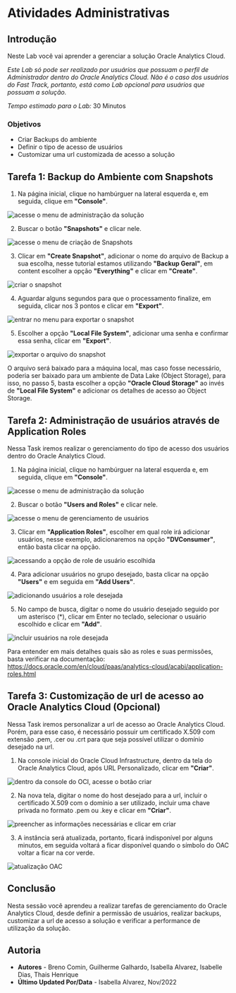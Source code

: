 # Atividades Administrativas

## Introdução

Neste Lab você vai aprender a gerenciar a solução Oracle Analytics Cloud.

*Este Lab só pode ser realizado por usuários que possuam o perfil de Administrador dentro do Oracle Analytics Cloud. Não é o caso dos usuários do Fast Track, portanto, está como Lab opcional para usuários que possuam a solução.*

*Tempo estimado para o Lab:* 30 Minutos

### Objetivos

* Criar Backups do ambiente
* Definir o tipo de acesso de usuários
* Customizar uma url customizada de acesso a solução

## Tarefa 1: Backup do Ambiente com Snapshots

1.	Na página inicial, clique no hambúrguer na lateral esquerda e, em seguida, clique em **"Console"**.

![acesse o menu de administração da solução](./images/1-acesso_snapshot.png)

2.	Buscar o botão **"Snapshots"** e clicar nele.

![acesse o menu de criação de Snapshots](./images/2-botao_snapshot.png)

3.  Clicar em **"Create Snapshot"**, adicionar o nome do arquivo de Backup a sua escolha, nesse tutorial estamos utilizando **"Backup Geral"**, em content escolher a opção **"Everything"** e clicar em **"Create"**.

![criar o snapshot](./images/3-criacao_snapshot.png)

4.  Aguardar alguns segundos para que o processamento finalize, em seguida, clicar nos 3 pontos e clicar em **"Export"**.

![entrar no menu para exportar o snapshot](./images/4-menu_export_snapshot.png)

5.  Escolher a opção **"Local File System"**, adicionar uma senha e confirmar essa senha, clicar em **"Export"**.

![exportar o arquivo do snapshot](./images/5-salvar_snapshot.png)

O arquivo será baixado para a máquina local, mas caso fosse necessário, poderia ser baixado para um ambiente de Data Lake (Object Storage), para isso, no passo 5, basta escolher a opção **"Oracle Cloud Storage"** ao invés de **"Local File System"** e adicionar os detalhes de acesso ao Object Storage.

## Tarefa 2: Administração de usuários através de Application Roles

Nessa Task iremos realizar o gerenciamento do tipo de acesso dos usuários dentro do Oracle Analytics Cloud.

1.	Na página inicial, clique no hambúrguer na lateral esquerda e, em seguida, clique em **"Console"**.

![acesse o menu de administração da solução](./images/6-acesso_console_admin.png)

2.	Buscar o botão **"Users and Roles"** e clicar nele.

![acesse o menu de gerenciamento de usuários](./images/7-acesso_usersroles.png)

3.  Clicar em **"Application Roles"**, escolher em qual role irá adicionar usuários, nesse exemplo, adicionaremos na opção **"DVConsumer"**, então basta clicar na opção.

![acessando a opção de role de usuário escolhida](./images/8-escolha_role.png)

4.  Para adicionar usuários no grupo desejado, basta clicar na opção **"Users"** e em seguida em **"Add Users"**.

![adicionando usuários a role desejada](./images/9-adicionar_usuario.png)

5.  No campo de busca, digitar o nome do usuário desejado seguido por um asterisco (*), clicar em Enter no teclado, selecionar o usuário escolhido e clicar em **"Add"**.

![incluir usuários na role desejada](./images/10-selecionar_usuario.png)

Para entender em mais detalhes quais são as roles e suas permissões, basta verificar na documentação: https://docs.oracle.com/en/cloud/paas/analytics-cloud/acabi/application-roles.html

## Tarefa 3: Customização de url de acesso ao Oracle Analytics Cloud (Opcional)

Nessa Task iremos personalizar a url de acesso ao Oracle Analytics Cloud. Porém, para esse caso, é necessário possuir um certificado X.509 com extensão .pem, .cer ou .crt para que seja possível utilizar o domínio desejado na url.

1.	Na console inicial do Oracle Cloud Infrastructure, dentro da tela do Oracle Analytics Cloud, após URL Personalizado, clicar em **"Criar"**.

![dentro da console do OCI, acesse o botão criar](./images/11-criar_urlpersonalizado.png)

2.	Na nova tela, digitar o nome do host desejado para a url, incluir o certificado X.509 com o domínio a ser utilizado, incluir uma chave privada no formato .pem ou .key e clicar em **"Criar"**.

![preencher as informações necessárias e clicar em criar](./images/12-inclusao_informacoescertificado.png)

3. A instância será atualizada, portanto, ficará indisponível por alguns minutos, em seguida voltará a ficar disponível quando o símbolo do OAC voltar a ficar na cor verde.

![atualização OAC](./images/13-disponibilidade_oac.png)

## Conclusão

Nesta sessão você aprendeu a realizar tarefas de gerenciamento do Oracle Analytics Cloud, desde definir a permissão de usuários, realizar backups, customizar a url de acesso a solução e verificar a performance de utilização da solução.

## Autoria

- **Autores** - Breno Comin, Guilherme Galhardo, Isabella Alvarez, Isabelle Dias, Thais Henrique
- **Último Updated Por/Data** - Isabella Alvarez, Nov/2022